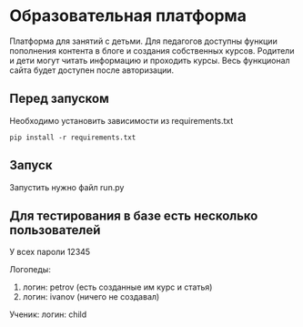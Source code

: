 # Образовательная платформа
Платформа для занятий с детьми.
Для педагогов доступны функции пополнения контента в блоге и создания собственных курсов.
Родители и дети могут читать информацию и проходить курсы. Весь функционал сайта будет доступен после авторизации.

## Перед запуском
Необходимо установить зависимости из requirements.txt
```
pip install -r requirements.txt
```

## Запуск
Запустить нужно файл run.py

## Для тестирования в базе есть несколько пользователей
У всех пароли 12345

Логопеды: 
1) логин: petrov (есть созданные им курс и статья)
2) логин: ivanov (ничего не создавал)

Ученик:
логин: child